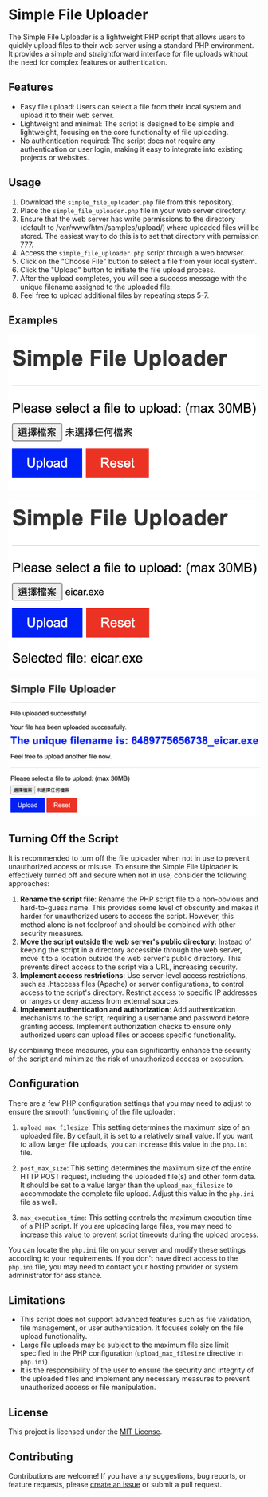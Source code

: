 # Simple File Uploader

The Simple File Uploader is a lightweight PHP script that allows users to quickly upload files to their web server using a standard PHP environment. It provides a simple and straightforward interface for file uploads without the need for complex features or authentication.

## Features

- Easy file upload: Users can select a file from their local system and upload it to their web server.
- Lightweight and minimal: The script is designed to be simple and lightweight, focusing on the core functionality of file uploading.
- No authentication required: The script does not require any authentication or user login, making it easy to integrate into existing projects or websites.

## Usage

1. Download the `simple_file_uploader.php` file from this repository.
2. Place the `simple_file_uploader.php` file in your web server directory.
3. Ensure that the web server has write permissions to the directory (default to /var/www/html/samples/upload/) where uploaded files will be stored. The easiest way to do this is to set that directory with permission 777. 
4. Access the `simple_file_uploader.php` script through a web browser.
5. Click on the "Choose File" button to select a file from your local system.
6. Click the "Upload" button to initiate the file upload process.
7. After the upload completes, you will see a success message with the unique filename assigned to the uploaded file.
8. Feel free to upload additional files by repeating steps 5-7.

## Examples
![image](https://github.com/ilovewingchun/simple-file-uploader/blob/main/%E6%88%AA%E5%9C%96%202023-06-14%20%E4%B8%8B%E5%8D%884.15.43.png)

![image](https://github.com/ilovewingchun/simple-file-uploader/blob/main/%E6%88%AA%E5%9C%96%202023-06-14%20%E4%B8%8B%E5%8D%884.16.20.png)

![image](https://github.com/ilovewingchun/simple-file-uploader/blob/main/%E6%88%AA%E5%9C%96%202023-06-14%20%E4%B8%8B%E5%8D%884.16.29.png)



## Turning Off the Script

It is recommended to turn off the file uploader when not in use to prevent unauthorized access or misuse.
To ensure the Simple File Uploader is effectively turned off and secure when not in use, consider the following approaches:

1. **Rename the script file**: Rename the PHP script file to a non-obvious and hard-to-guess name. This provides some level of obscurity and makes it harder for unauthorized users to access the script. However, this method alone is not foolproof and should be combined with other security measures.
2. **Move the script outside the web server's public directory**: Instead of keeping the script in a directory accessible through the web server, move it to a location outside the web server's public directory. This prevents direct access to the script via a URL, increasing security.
3. **Implement access restrictions**: Use server-level access restrictions, such as .htaccess files (Apache) or server configurations, to control access to the script's directory. Restrict access to specific IP addresses or ranges or deny access from external sources.
4. **Implement authentication and authorization**: Add authentication mechanisms to the script, requiring a username and password before granting access. Implement authorization checks to ensure only authorized users can upload files or access specific functionality.

By combining these measures, you can significantly enhance the security of the script and minimize the risk of unauthorized access or execution.


## Configuration

There are a few PHP configuration settings that you may need to adjust to ensure the smooth functioning of the file uploader:

1. `upload_max_filesize`: This setting determines the maximum size of an uploaded file. By default, it is set to a relatively small value. If you want to allow larger file uploads, you can increase this value in the `php.ini` file.

2. `post_max_size`: This setting determines the maximum size of the entire HTTP POST request, including the uploaded file(s) and other form data. It should be set to a value larger than the `upload_max_filesize` to accommodate the complete file upload. Adjust this value in the `php.ini` file as well.

3. `max_execution_time`: This setting controls the maximum execution time of a PHP script. If you are uploading large files, you may need to increase this value to prevent script timeouts during the upload process.

You can locate the `php.ini` file on your server and modify these settings according to your requirements. If you don't have direct access to the `php.ini` file, you may need to contact your hosting provider or system administrator for assistance.

## Limitations

- This script does not support advanced features such as file validation, file management, or user authentication. It focuses solely on the file upload functionality.
- Large file uploads may be subject to the maximum file size limit specified in the PHP configuration (`upload_max_filesize` directive in `php.ini`).
- It is the responsibility of the user to ensure the security and integrity of the uploaded files and implement any necessary measures to prevent unauthorized access or file manipulation.

## License

This project is licensed under the [MIT License](LICENSE).

## Contributing

Contributions are welcome! If you have any suggestions, bug reports, or feature requests, please [create an issue](https://github.com/your-username/simple-file-uploader-php/issues) or submit a pull request.
